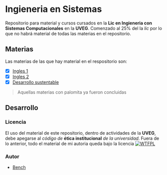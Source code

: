 
# Ingieneria en Sistemas

Repositorio para material y cursos cursados en la __Lic en Ingieneria con Sistemas Computacionales__ en la __UVEG__. Comenzado al 25% del la _lic_ por lo que no habrá material de todas las materias en el repositorio.


## Materias

Las materias de las que hay material en el respositorio son:
 - [x] [Ingles 1](/Ingles1)
 - [x] [Ingles 2](/Ingles2)
 - [x] [Desarrollo sustentable](/DesarrolloSustentable)

> Aquellas materias con palomita ya fueron concluidas
## Desarrollo

### Licencia

El uso del material de este repositorio, dentro de actividades de la __UVEG__, debe apegarse al _código de_ __ética institucional__ _de la universidad_. Fuera de lo anterior, todo el material de mi autoria queda bajo la licencia [![WTFPL][logoWTFPL]][licenciaWTFPL]


### Autor
- [Bench][sitioBench]






[//]: <> (///////////////////////////////////////////////////////////////)

[//]: <> (Enlaces de imagenes)
[memeRequerimientos]: https://cdn.memegenerator.es/imagenes/memes/full/28/13/28139681.jpg
[logoWTFPL]: http://www.wtfpl.net/wp-content/uploads/2012/12/wtfpl-badge-2.png

[//]: <> (Enlaces de siios)
[sitioBench]: http://www.google.com
[licenciaWTFPL]: http://www.wtfpl.net/
